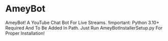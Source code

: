 # AmeyBot
AmeyBot! A YouTube Chat Bot For Live Streams.
!Important: Python 3.10+ Required And To Be Added In Path.
Just Run AmeyBotInstallerSetup.py For Proper Installation!

